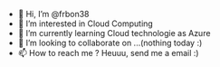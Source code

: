 - 👋 Hi, I’m @frbon38
- 👀 I’m interested in Cloud Computing
- 🌱 I’m currently learning Cloud technologie as Azure
- 💞️ I’m looking to collaborate on ...(nothing today :)
- 📫 How to reach me ? Heuuu, send me a email :)

<!---
frbon38/frbon38 is a ✨ special ✨ repository because its `README.md` (this file) appears on your GitHub profile.
You can click the Preview link to take a look at your changes.
--->
